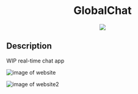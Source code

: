 <h1 align="center">GlobalChat</h1>
  
<p align="center">
  <img src="https://img.shields.io/badge/license-MIT-blue"/>
</p>

## Description

WIP real-time chat app

![image of website](https://i.imgur.com/DjgUvrH.png)

![image of website2](https://i.imgur.com/YdW1pIw.png)
